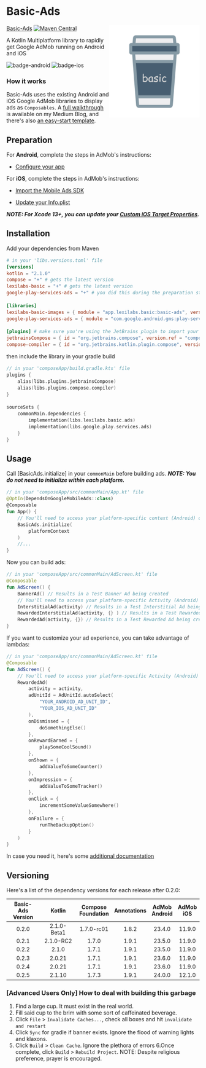 # Basic-Ads
<img src="images/basic.png" alt="basic" height="240" align="right"/> 

[Basic-Ads](https://basic.lexilabs.app/basic-ads) [![Maven Central](https://img.shields.io/maven-central/v/app.lexilabs.basic/basic-ads?color=blue)](https://central.sonatype.com/artifact/app.lexilabs.basic/basic-ads)

A Kotlin Multiplatform library to rapidly get Google AdMob running on Android and iOS

![badge-android](http://img.shields.io/badge/android-full_support-65c663.svg?style=flat)
![badge-ios](http://img.shields.io/badge/ios-full_support-65c663.svg?style=flat)

### How it works
Basic-Ads uses the existing Android and iOS Google AdMob libraries to display ads as `Composables`.
A [full walkthrough](https://medium.com/@robert.jamison/composable-ads-f8795924aa0d) is available on my Medium Blog,
and there's also [an easy-start template](https://github.com/LexiLabs-App/Example-Basic-Ads).

## Preparation
For **Android**, complete the steps in AdMob's instructions:

* [Configure your app](https://developers.google.com/admob/android/quick-start#import_the_mobile_ads_sdk)

For **iOS**, complete the steps in AdMob's instructions:

* [Import the Mobile Ads SDK](https://developers.google.com/admob/ios/quick-start#import_the_mobile_ads_sdk)

* [Update your Info.plist](https://developers.google.com/admob/ios/quick-start#update_your_infoplist)

***NOTE: For Xcode 13+, you can update your [Custom iOS Target Properties](https://useyourloaf.com/blog/xcode-13-missing-info.plist/).***

## Installation
Add your dependencies from Maven
```toml
# in your 'libs.versions.toml' file
[versions]
kotlin = "2.1.0"
compose = "+" # gets the latest version
lexilabs-basic = "+" # gets the latest version
google-play-services-ads = "+" # you did this during the preparation step

[libraries]
lexilabs-basic-images = { module = "app.lexilabs.basic:basic-ads", version.ref = "lexilabs-basic"}
google-play-services-ads = { module = "com.google.android.gms:play-services-ads", version.ref = "google-play-services-ads"}

[plugins] # make sure you're using the JetBrains plugin to import your composables
jetbrainsCompose = { id = "org.jetbrains.compose", version.ref = "compose" }
compose-compiler = { id = "org.jetbrains.kotlin.plugin.compose", version.ref = "kotlin" }
```

then include the library in your gradle build
```kotlin
// in your 'composeApp/build.gradle.kts' file
plugins {
    alias(libs.plugins.jetbrainsCompose)
    alias(libs.plugins.compose.compiler)
}

sourceSets {
    commonMain.dependencies {
        implementation(libs.lexilabs.basic.ads)
        implementation(libs.google.play.services.ads)
    }
}
```

## Usage
Call [BasicAds.initialize] in your `commonMain` before building ads.
***NOTE: You do not need to initialize within each platform.***

```kotlin
// in your 'composeApp/src/commonMain/App.kt' file
@OptIn(DependsOnGoogleMobileAds::class)
@Composable
fun App() {
    // You'll need to access your platform-specific context (Android) or null (iOS) to pass as an `Any?` argument
    BasicAds.initialize(
        platformContext
    )
    //...
}
```

Now you can build ads:

```kotlin
// in your 'composeApp/src/commonMain/AdScreen.kt' file
@Composable
fun AdScreen() {
    BannerAd() // Results in a Test Banner Ad being created
    // You'll need to access your platform-specific Activity (Android) or null (iOS) to pass as an `Any?` argument
    InterstitialAd(activity) // Results in a Test Interstitial Ad being created
    RewardedInterstitialAd(activity, {} ) // Results in a Test Rewarded Interstitial Ad (Beta) being created
    RewardedAd(activity, {}) // Results in a Test Rewarded Ad being created
}
```

If you want to customize your ad experience, you can take advantage of lambdas:
```kotlin
// in your 'composeApp/src/commonMain/AdScreen.kt' file
@Composable
fun AdScreen() {
    // You'll need to access your platform-specific Activity (Android) or null (iOS) to pass as an `Any?` argument
    RewardedAd(
        activity = activity,
        adUnitId = AdUnitId.autoSelect(
            "YOUR_ANDROID_AD_UNIT_ID",
            "YOUR_IOS_AD_UNIT_ID"
        ),
        onDismissed = {
            doSomethingElse()
        },
        onRewardEarned = {
            playSomeCoolSound()
        },
        onShown = {
            addValueToSomeCounter()
        },
        onImpression = {
            addValueToSomeTracker()
        },
        onClick = {
            incrementSomeValueSomewhere()
        },
        onFailure = {
            runTheBackupOption()
        }
    )
}
```

In case you need it, here's some [additional documentation](https://basic.lexilabs.app/basic-ads)

## Versioning

Here's a list of the dependency versions for each release after 0.2.0:

| Basic-Ads<br/>Version |   Kotlin    | Compose<br/>Foundation | Annotations | AdMob<br/>Android | AdMob<br/>iOS |
|:---------------------:|:-----------:|:----------------------:|:-----------:|:-----------------:|:-------------:|
|         0.2.0         | 2.1.0-Beta1 |       1.7.0-rc01       |    1.8.2    |      23.4.0       |    11.9.0     |
|         0.2.1         |  2.1.0-RC2  |         1.7.0          |    1.9.1    |      23.5.0       |    11.9.0     |
|         0.2.2         |    2.1.0    |         1.7.1          |    1.9.1    |      23.5.0       |    11.9.0     |
|         0.2.3         |   2.0.21    |         1.7.1          |    1.9.1    |      23.6.0       |    11.9.0     |
|         0.2.4         |   2.0.21    |         1.7.1          |    1.9.1    |      23.6.0       |    11.9.0     |
|         0.2.5         |   2.1.10    |         1.7.3          |    1.9.1    |      24.0.0       |    12.1.0     |

### \[Advanced Users Only\] How to deal with building this garbage
1. Find a large cup. It must exist in the real world.
2. Fill said cup to the brim with some sort of caffeinated beverage.
3. Click `File` > `Invalidate Caches...`, check all boxes and hit `invalidate and restart`
4. Click `Sync` for gradle if banner exists. Ignore the flood of warning lights and klaxons.
5. Click `Build` > `Clean Cache`.  Ignore the plethora of errors
   6.Once complete, click `Build` > `Rebuild Project`. NOTE: Despite religious preference, prayer is encouraged.
